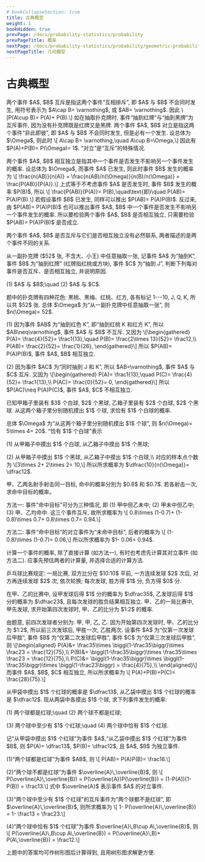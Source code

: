 ```yaml
---
# bookCollapseSection: true
title: 古典概型
weight: 1
bookHidden: true
prevPage: /docs/probability-statistics/probability
prevPageTitle: 概率
nextPage: /docs/probability-statistics/probability/geometric-probability
nextPageTitle: 几何概型
---
```


# 古典概型

<p>两个事件 $A$, $B$ 互斥是指这两个事件“互相排斥”, 即 $A$ 与 $B$ 不会同时发生, 用符号表示为 $A\cap B= \varnothing$, 或 $AB= \varnothing$. 因此 \[P(A\cup B)= P(A)+ P(B).\] 如在抽取扑克牌时, 事件“抽到红牌”与“抽到黑牌”为互斥事件, 因为没有扑克牌既是红牌又是黑牌. 两个事件 $A$, $B$ 对立是指这两个事件“非此即彼”, 即 $A$ 与 $B$ 不会同时发生, 但是必有一个发生. 设总体为 $\Omega$, 则此时 \[
    A\cap B= \varnothing,\quad A\cup B=\Omega,\]
因此有 $P(A)+P(B)= P(\Omega)= 1$. “对立”是“互斥”的特殊情况.
</p>
<p>两个事件 $A$, $B$ 相互独立是指其中一个事件是否发生不影响另一个事件发生的概率. 设总体为 $\Omega$, 而事件 $A$ 已发生, 则此时事件 $B$ 发生的概率为 \[
    \frac{n(AB)}{n(A)}
    = \frac{n(AB)/n(\Omega)}{n(B)/n(\Omega)}
    = \frac{P(AB)}{P(A)}.\]
上式等于不考虑事件 $A$ 是否发生时, 事件 $B$ 发生的概率 $P(B)$, 所以 \[
    \frac{P(AB)}{P(A)}= P(B),\quad\text{即}\quad
        P(AB)= P(A)P(B).\]
若假设事件 $B$ 已发生, 同样可以推出 $P(AB)= P(A)P(B)$. 反过来, 由 $P(AB)= P(A)P(B)$ 也可以推出事件 $A$, $B$ 中一个事件是否发生不影响另一个事件发生的概率. 所以要检验两个事件 $A$, $B$ 是否相互独立, 只需要检验 $P(AB)= P(A)P(B)$ 是否成立.
</p>
<p>两个事件 $A$, $B$ 是否互斥与它们是否相互独立没有必然联系, 两者描述的是两个事件不同的关系.
</p>
<p><myexample>
<p>从一副扑克牌 ($52$ 张, 不含大、小王) 中任意抽取一张, 记事件 $A$ 为“抽到K”, 事件 $B$ 为“抽到红牌” (红牌指红桃或方块), 事件 $C$ 为“抽到 J”, 判断下列每对事件是否互斥、是否相互独立, 并说明原因.
</p>
<p>(1) $A$ 与 $B$;\quad (2) $A$ 与 $C$.
</p>
</myexample>
<mysolution>
    <p>题中的扑克牌有四种花色: 黑桃、黑梅、红桃、红方, 各有标记 1---10, J, Q, K, 所以共 $52$ 张. 总体 $\Omega$ 为“从一副扑克牌中任意抽取一张”, 则 $n(\Omega)= 52$.
</p>
<p>(1) 因为事件 $AB$ 为“抽到红色 K”, 即“抽到红桃 K 和红方 K”, 所以 $AB\neq\varnothing$, 事件 $A$ 与 $B$ 不互斥. 又因为 \[\begin{gathered}
        P(A)= \frac{4}{52}= \frac1{13},\quad
        P(B)= \frac{2\times 13}{52}= \frac12,\\
        P(AB)= \frac{2}{52}= \frac{1}{26},
    \end{gathered}\] 所以 $P(AB)= P(A)P(B)$, 事件 $A$, $B$ 相互独立.
</p>
<p>(2) 因为事件 $AC$ 为“同时抽到 J 和 K”, 所以 $AB=\varnothing$, 事件 $A$ 与 $C$ 互斥. 又因为 \[\begin{gathered}
        P(A)= \frac1{13},\quad
        P(C)= \frac{4}{52}= \frac1{13},\\
        P(AC)= \frac{0}{52}= 0,
    \end{gathered}\] 所以 $P(AC)\neq P(A)P(C)$, 事件 $A$, $C$ 不相互独立.
</p>
</mysolution>
</p>
<p><myexample>
<p>已知甲箱子里装有 $3$ 个白球, $2$ 个黑球, 乙箱子里装有 $2$ 个白球, $2$ 个黑球. 从这两个箱子里分别随机摸出 $1$ 个球, 求恰有 $1$ 个白球的概率.
</p>
</myexample>
<mysolution>
    <p>总体 $\Omega$ 为“从这两个箱子里分别随机摸出 $1$ 个球”, 则 $n(\Omega)= 5\times 4= 20$. “恰有 $1$ 个白球”表示
</p>
<p>(1) 从甲箱子中摸出 $1$ 个白球, 从乙箱子中摸出 $1$ 个黑球;
</p>
<p>(2) 从甲箱子中摸出 $1$ 个黑球, 从乙箱子中摸出 $1$ 个白球,\\
    对应的样本点个数为 \[3\times 2+ 2\times 2= 10,\] 所以所求概率为 $\dfrac{10}{n(\Omega)}= \dfrac12$.
</p>
</mysolution>
</p>
<p><myexample>
<p>甲、乙两名射手射击同一目标, 命中的概率分別为 $0.8$ 和 $0.7$. 若各射击一次, 求命中目标的概率。
</p>
</myexample>
<mysolution>
    <p>方法一: 事件“命中目标”可分为三种情况, 即 (1) 甲中但乙未中; (2) 甲未中但乙中; (3) 甲、乙均命中. 这三个事件互斥, 故所求概率为 \[
        0.8\times (1-0.7)+ (1-0.8)\times 0.7+ 0.8\times 0.7= 0.94.\]
</p>
<p>方法二: 事件“命中目标”的对立事件为“未命中目标”, 后者的概率为 \[
        (1-0.8)\times (1-0.7)= 0.06,\]
    所以所求概率为 $1- 0.06= 0.94$.
</p>
</mysolution>
</p>
<p><myremark>
    <p>计算一个事件的概率, 除了直接计算 (如方法一), 有时也考虑先计算其对立事件 (如方法二). 应事先预估两者的计算量, 并选择合适的计算方法.
</p>
</myremark>
</p>
<p><myexample>
<p>乒乓球比赛规定: 一局比赛, 双方比分在 $10:10$ 平前, 一方连续发球 $2$ 次后, 对方再连续发球 $2$ 次, 依次轮换; 每次发球, 胜方得 $1$ 分, 负方得 $0$ 分.
</p>
<p>在甲、乙的比赛中, 设甲发球后得 $1$ 分的概率为 $\dfrac35$, 乙发球后得 $1$ 分的概率为 $\dfrac23$, 且每次发球的胜负结果相互独立. 甲、乙的一局比赛中, 甲先发球, 求开始第四次发球时, 甲、乙的比分为 $1:2$ 的概率.
</p>
</myexample>
<mysolution>
    <p>由题意, 前四次发球者分别为: 甲, 甲, 乙, 乙. 因为开始第四次发球时, 甲、乙的比分为 $1:2$, 所以前三次发球后, 甲胜一次, 乙胜两次. 设事件 $A$ 为“仅第一次发球后甲胜”, 事件 $B$ 为“仅第二次发球后甲胜”, 事件 $C$ 为“仅第三次发球后甲胜”, 则 \[\begin{aligned}
        P(A)&= \frac35\times \biggl(1-\frac35\biggr)\times \frac23
            = \frac{12}{75},\\
        P(B)&= \biggl(1-\frac35\biggr)\times \frac35\times \frac23
            = \frac{12}{75},\\
        P(C)&= \biggl(1-\frac35\biggr)\times \biggl(1-\frac35\biggr)\times \biggl(1-\frac23\biggr)
            = \frac{4}{75},\\
    \end{aligned}\]
    而事件 $A$, $B$, $C$ 相互独立, 所以所求概率为 \[
        P(A)+P(B)+P(C)= \frac{28}{75}.\]
</p>
</mysolution>

<myexample>
<p>从甲袋中摸出 $1$ 个红球的概率是 $\dfrac13$, 从乙袋中摸出 $1$ 个红球的概率是 $\dfrac12$. 现从两袋中各摸出 $1$ 个球, 求下列事件发生的概率:
</p>
<p>(1) 两个球都是红球;\quad
    (2) 两个球不都是红球;
</p>
<p>(3) 两个球中至少有 $1$ 个红球;\quad
    (4) 两个球中恰有 $1$ 个红球.
</p>
</myexample>
<mysolution>
    <p>记“从甲袋中摸出 $1$ 个红球”为事件 $A$,“从乙袋中摸出 $1$ 个红球”为事件 $B$, 则 $P(A)= \dfrac13$, $P(B)= \dfrac12$, 且 $A$, $B$ 为独立事件.
</p>
<p>(1)“两个球都是红球”为事件 $AB$, 则 \[
        P(AB)= P(A)P(B)= \frac16.\]
</p>
<p>(2)“两个球不都是红球”为事件 $\overline{A}\,\overline{B}$, 则 \[
        P(\overline{A}\,\overline{B})
        = P(\overline{A})P(\overline{B})
        = (1-P(A))(1-P(B))
        = \frac13.\]
    式中 $\overline{A}$ 表示事件 $A$ 的对立事件.
</p>
<p>(3)“两个球中至少有 $1$ 个红球”的互斥事件为“两个球都不是红球”, 即 $\overline{A}\,\overline{B}$, 则所求概率为 \[
        1- P(\overline{A}\,\overline{B})
        = 1- \frac13
        = \frac23.\]
</p>
<p>(4)“两个球中恰有 $1$ 个红球”为事件 $\overline{A}\,B\cup A\,\overline{B}$, 则 \[
        P(\overline{A}\,B\cup A\,\overline{B})
        = P(\overline{A}\,B)+ P(A\,\overline{B})
        = \frac12.\]
</p>
</mysolution>
</p>
<p><myremark>
    <p>上题中的答案均可作树形图后计算得到, 且用树形图求解更方便.
</p>
</myremark>

